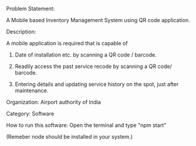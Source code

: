 Problem Statement:

A Mobile based Inventory Management System using QR code application.

Description:

A mobile application is required that is capable of

1.	Date of installation etc. by scanning a QR code / barcode.

2.	Readily access the past service recode by scanning a QR code/ barcode.

3.	Entering details and updating service history on the spot, just after maintenance.

Organization: Airport authority of India

Category: Software

How to run this software: Open the terminal and type "npm start"

(Remeber node should be installed in your system.)

